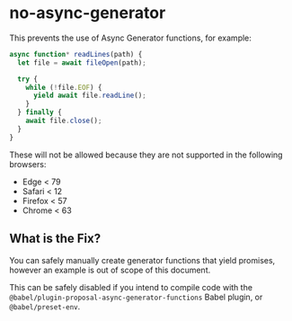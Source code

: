 # no-async-generator

This prevents the use of Async Generator functions, for example:

```js
async function* readLines(path) {
  let file = await fileOpen(path);

  try {
    while (!file.EOF) {
      yield await file.readLine();
    }
  } finally {
    await file.close();
  }
}
```

These will not be allowed because they are not supported in the following browsers:

 - Edge < 79
 - Safari < 12
 - Firefox < 57
 - Chrome < 63


## What is the Fix?

You can safely manually create generator functions that yield promises, however an example is out of scope of this document.

This can be safely disabled if you intend to compile code with the `@babel/plugin-proposal-async-generator-functions` Babel plugin, or `@babel/preset-env`.
